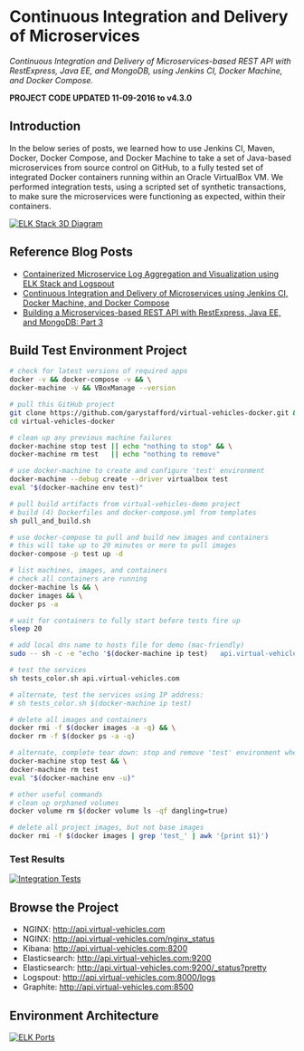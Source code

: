 # Continuous Integration and Delivery of Microservices

_Continuous Integration and Delivery of Microservices-based REST API with RestExpress, Java EE, and MongoDB, using Jenkins CI, Docker Machine, and Docker Compose._

__PROJECT CODE UPDATED 11-09-2016 to v4.3.0__

## Introduction

In the below series of posts, we learned how to use Jenkins CI, Maven, Docker, Docker Compose, and Docker Machine to take a set of Java-based microservices from source control on GitHub, to a fully tested set of integrated Docker containers running within an Oracle VirtualBox VM. We performed integration tests, using a scripted set of synthetic transactions, to make sure the microservices were functioning as expected, within their containers.

[![ELK Stack 3D Diagram](https://programmaticponderings.files.wordpress.com/2015/08/elk-stack-3d-diagram-1.png?w=620)](https://programmaticponderings.files.wordpress.com/2015/08/elk-stack-3d-diagram-1.png)

## Reference Blog Posts

- [Containerized Microservice Log Aggregation and Visualization using ELK Stack and Logspout](http://wp.me/p1RD28-1wl)
- [Continuous Integration and Delivery of Microservices using Jenkins CI, Docker Machine, and Docker Compose](http://wp.me/p1RD28-1uZ)
- [Building a Microservices-based REST API with RestExpress, Java EE, and MongoDB: Part 3](http://wp.me/p1RD28-1sc)

## Build Test Environment Project

```bash
# check for latest versions of required apps
docker -v && docker-compose -v && \
docker-machine -v && VBoxManage --version

# pull this GitHub project
git clone https://github.com/garystafford/virtual-vehicles-docker.git && \
cd virtual-vehicles-docker

# clean up any previous machine failures
docker-machine stop test || echo "nothing to stop" && \
docker-machine rm test   || echo "nothing to remove"

# use docker-machine to create and configure 'test' environment
docker-machine --debug create --driver virtualbox test
eval "$(docker-machine env test)"

# pull build artifacts from virtual-vehicles-demo project
# build (4) Dockerfiles and docker-compose.yml from templates
sh pull_and_build.sh

# use docker-compose to pull and build new images and containers
# this will take up to 20 minutes or more to pull images
docker-compose -p test up -d

# list machines, images, and containers
# check all containers are running
docker-machine ls && \
docker images && \
docker ps -a

# wait for containers to fully start before tests fire up
sleep 20

# add local dns name to hosts file for demo (mac-friendly)
sudo -- sh -c -e "echo '$(docker-machine ip test)   api.virtual-vehicles.com' >> /etc/hosts";

# test the services
sh tests_color.sh api.virtual-vehicles.com

# alternate, test the services using IP address:
# sh tests_color.sh $(docker-machine ip test)

# delete all images and containers
docker rmi -f $(docker images -a -q) && \
docker rm -f $(docker ps -a -q)

# alternate, complete tear down: stop and remove 'test' environment when complete
docker-machine stop test && \
docker-machine rm test
eval "$(docker-machine env -u)"

# other useful commands
# clean up orphaned volumes
docker volume rm $(docker volume ls -qf dangling=true)

# delete all project images, but not base images
docker rmi -f $(docker images | grep 'test_' | awk '{print $1}')
```

### Test Results

[![Integration Tests](https://programmaticponderings.files.wordpress.com/2015/08/integration-tests1.png?w=620)](https://programmaticponderings.files.wordpress.com/2015/08/integration-tests1.png)

## Browse the Project

- NGINX: <http://api.virtual-vehicles.com>
- NGINX: <http://api.virtual-vehicles.com/nginx_status>
- Kibana: <http://api.virtual-vehicles.com:8200>
- Elasticsearch: <http://api.virtual-vehicles.com:9200>
- Elasticsearch: <http://api.virtual-vehicles.com:9200/_status?pretty>
- Logspout: <http://api.virtual-vehicles.com:8000/logs>
- Graphite: <http://api.virtual-vehicles.com:8500>

## Environment Architecture

[![ELK Ports](https://programmaticponderings.files.wordpress.com/2015/07/elk-ports.png?w=620)](https://programmaticponderings.files.wordpress.com/2015/07/elk-ports.png)
